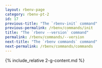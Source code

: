 ```yaml
---
layout: rbenv-page
category: rbenv-pt-2
id: 17
previous-title: "The `rbenv-init` command"
previous-permalink: /rbenv/commands/init
title: "The `rbenv --version` command"
permalink: /rbenv/commands/--version
next-title: "The `rbenv commands` command"
next-permalink: /rbenv/commands/commands
---
```


{% include_relative 2-g-content.md %}
